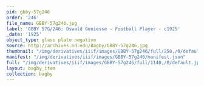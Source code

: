 ```yaml
---
pid: gbby-57g246
order: '246'
file_name: GBBY-57g246.jpg
label: 'GBBY 57G/246: Oswald Geniesse - Football Player - c1925'
_date: '1925'
object_type: glass plate negative
source: http://archives.nd.edu/Bagby/GBBY-57g246.jpg
thumbnail: "/img/derivatives/iiif/images/GBBY-57g246/full/250,/0/default.jpg"
manifest: "/img/derivatives/iiif/images/GBBY-57g246/manifest.json"
full: "/img/derivatives/iiif/images/GBBY-57g246/full/1140,/0/default.jpg"
layout: bagby_item
collection: bagby
---
```

